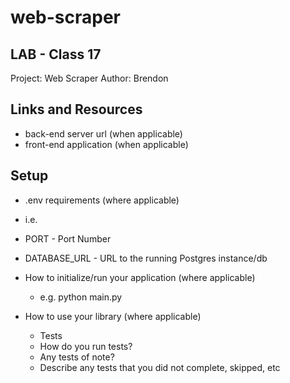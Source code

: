 # web-scraper
## LAB - Class 17
Project: Web Scraper
Author: Brendon
## Links and Resources
 - back-end server url (when applicable)
 - front-end application (when applicable)
## Setup
- .env requirements (where applicable)
- i.e.

- PORT - Port Number
- DATABASE_URL - URL to the running Postgres instance/db
- How to initialize/run your application (where applicable)
  - e.g. python main.py
- How to use your library (where applicable)
  - Tests
  - How do you run tests?
  - Any tests of note?
  - Describe any tests that you did not complete, skipped, etc
